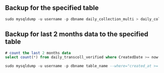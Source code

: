 ## Backup for the specified table
```sql
sudo mysqldump -u username -p dbname daily_collection_multi > daily_collection_multi.sql
```
## Backup for last 2 months data to the specified table

```sql
# count the last 2 months data
select count(*) from daily_transcoll_verified where CreatedDate >= now()-interval 2 month;

sudo mysqldump -u username -p dbname table_name --where="created_at >= DATE(NOW()) - INTERVAL 2 MONTH" > backup.sql
```

